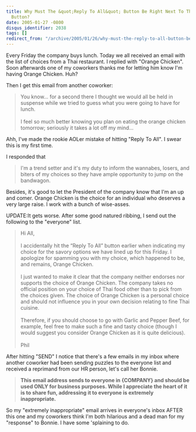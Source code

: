 ```yaml
---
title: Why Must The &quot;Reply To All&quot; Button Be Right Next To The &quot;Reply&quot;
  Button?
date: 2005-01-27 -0800
disqus_identifier: 2038
tags: []
redirect_from: "/archive/2005/01/26/why-must-the-reply-to-all-button-be-right-next-to-the-reply-button.aspx/"
---
```


Every Friday the company buys lunch. Today we all received an email with
the list of choices from a Thai restaurant. I replied with "Orange
Chicken". Soon afterwards one of my coworkers thanks me for letting him
know I'm having Orange Chicken. Huh?

Then I get this email from another coworker:

> You know... for a second there I thought we would all be held in
> suspense while we tried to guess what you were going to have for
> lunch. \
> \
> I feel so much better knowing you plan on eating the orange chicken
> tomorrow; seriously it takes a lot off my mind...

Ahh, I've made the rookie AOLer mistake of hitting "Reply To All". I
swear this is my first time.

I responded that

> I'm a trend setter and it's my duty to inform the wannabes, losers,
> and biters of my choices so they have ample opportunity to jump on the
> bandwagon.

Besides, it's good to let the President of the company know that I'm an
up and comer. Orange Chicken is the choice for an individual who
deserves a very large raise. I work with a bunch of wise-asses.

UPDATE:It gets worse. After some good natured ribbing, I send out the
following to the "everyone" list.

> Hi All,\
> \
> I accidentally hit the “Reply To All” button earlier when indicating
> my choice for the savory options we have lined up for this Friday. I
> apologize for spamming you with my choice, which happened to be, and
> remains, Orange Chicken.\
> \
> I just wanted to make it clear that the company neither endorses nor
> supports the choice of Orange Chicken. The company takes no official
> position on your choice of Thai food other than to pick from the
> choices given. The choice of Orange Chicken is a personal choice and
> should not influence you in your own decision relating to fine Thai
> cuisine.\
> \
> Therefore, if you should choose to go with Garlic and Pepper Beef, for
> example, feel free to make such a fine and tasty choice (though I
> would suggest you consider Orange Chicken as it is quite delicious).\
> \
> Phil

After hitting "SEND" I notice that there's a few emails in my inbox
where another coworker had been sending puzzles to the everyone list and
received a reprimand from our HR person, let's call her Bonnie.

> **This email address sends to everyone in {COMPANY} and should be used
> ONLY for business purposes. While I appreciate the heart of it is to
> share fun, addressing it to everyone is extremely inappropriate.**

So my "extremely inappropriate" email arrives in everyone's inbox AFTER
this one and my coworkers think I'm both hilarious and a dead man for my
"response" to Bonnie. I have some 'splaining to do.

